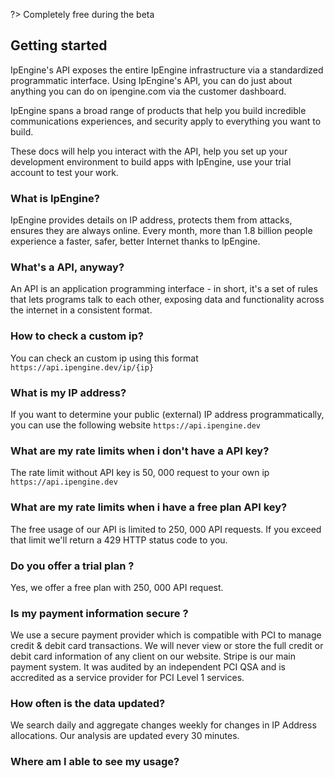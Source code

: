 ?> Completely free during the beta

## Getting started

IpEngine's API exposes the entire IpEngine infrastructure via a standardized programmatic interface. Using IpEngine's API, you can do just about anything you can do on ipengine.com via the customer dashboard.

IpEngine spans a broad range of products that help you build incredible communications experiences, and security apply to everything you want to build.

These docs will help you interact with the API, help you set up your development environment to build apps with IpEngine, use your trial account to test your work.

### What is IpEngine?

IpEngine provides details on IP address, protects them from attacks, ensures they are always online. Every month, more than 1.8 billion people experience a faster, safer, better Internet thanks to IpEngine.

### What's a API, anyway?

An API is an application programming interface - in short, it's a set of rules that lets programs talk to each other, exposing data and functionality across the internet in a consistent format.

### How to check a custom ip?

You can check an custom ip using this format `https://api.ipengine.dev/ip/{ip}` 

### What is my IP address?

If you want to determine your public (external) IP address programmatically, you can use the following website `https://api.ipengine.dev` 

### What are my rate limits when i don't have a API key?

The rate limit without API key is 50, 000 request to your own ip `https://api.ipengine.dev` 

### What are my rate limits when i have a free plan API key?

The free usage of our API is limited to 250, 000 API requests. If you exceed that limit we'll return a 429 HTTP status code to you.

### Do you offer a trial plan ?

Yes, we offer a free plan with 250, 000 API request.

### Is my payment information secure ?

We use a secure payment provider which is compatible with PCI to manage credit & debit card transactions. We will never view or store the full credit or debit card information of any client on our website. Stripe is our main payment system. It was audited by an independent PCI QSA and is accredited as a service provider for PCI Level 1 services.

### How often is the data updated?

We search daily and aggregate changes weekly for changes in IP Address allocations. Our analysis are updated every 30 minutes.

### Where am I able to see my usage?
